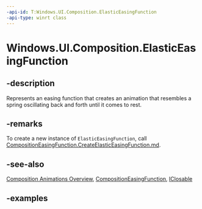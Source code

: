 ```yaml
---
-api-id: T:Windows.UI.Composition.ElasticEasingFunction
-api-type: winrt class
---
```


# Windows.UI.Composition.ElasticEasingFunction

<!--
public sealed class ElasticEasingFunction : Windows.UI.Composition.CompositionEasingFunction
-->

## -description

Represents an easing function that creates an animation that resembles a spring oscillating back and forth until it comes to rest.

## -remarks

To create a new instance of `ElasticEasingFunction`, call [CompositionEasingFunction.CreateElasticEasingFunction.md](compositioneasingfunction_createelasticeasingfunction_1168420068.md).

## -see-also

[Composition Animations Overview](/windows/uwp/composition/composition-animation), [CompositionEasingFunction](compositioneasingfunction.md), [IClosable](../windows.foundation/iclosable.md)

## -examples


